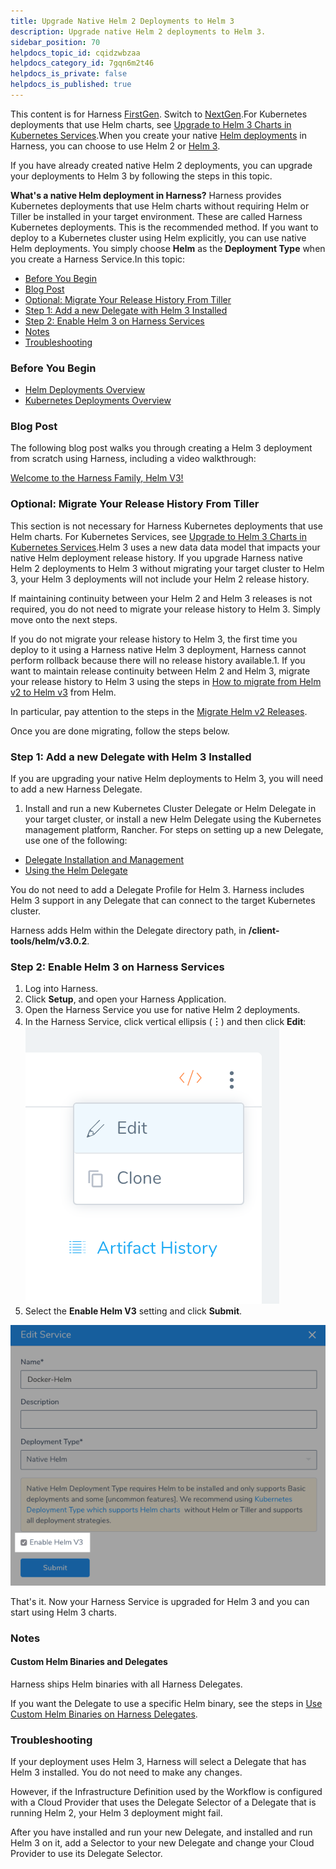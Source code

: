 ```yaml
---
title: Upgrade Native Helm 2 Deployments to Helm 3
description: Upgrade native Helm 2 deployments to Helm 3.
sidebar_position: 70
helpdocs_topic_id: cqidzwbzaa
helpdocs_category_id: 7gqn6m2t46
helpdocs_is_private: false
helpdocs_is_published: true
---
```


This content is for Harness [FirstGen](../../../getting-started/harness-first-gen-vs-harness-next-gen.md). Switch to [NextGen](https://docs.harness.io/article/lbhf2h71at).For Kubernetes deployments that use Helm charts, see [Upgrade to Helm 3 Charts in Kubernetes Services](../kubernetes-deployments/upgrade-to-helm-3-charts-in-kubernetes-services.md).When you create your native [Helm deployments](helm-deployments-overview.md) in Harness, you can choose to use Helm 2 or [Helm 3](https://helm.sh/blog/helm-3-released/).

If you have already created native Helm 2 deployments, you can upgrade your deployments to Helm 3 by following the steps in this topic.

**What's a native Helm deployment in Harness?** Harness provides Kubernetes deployments that use Helm charts without requiring Helm or Tiller be installed in your target environment. These are called Harness Kubernetes deployments. This is the recommended method. If you want to deploy to a Kubernetes cluster using Helm explicitly, you can use native Helm deployments. You simply choose **Helm** as the **Deployment Type** when you create a Harness Service.In this topic:

* [Before You Begin](upgrade-native-helm-2-deployments-to-helm-3.md#before-you-begin)
* [Blog Post](#blog_post)
* [Optional: Migrate Your Release History From Tiller](upgrade-native-helm-2-deployments-to-helm-3.md#optional-migrate-your-release-history-from-tiller)
* [Step 1: Add a new Delegate with Helm 3 Installed](upgrade-native-helm-2-deployments-to-helm-3.md#step-1-add-a-new-delegate-with-helm-3-installed)
* [Step 2: Enable Helm 3 on Harness Services](upgrade-native-helm-2-deployments-to-helm-3.md#step-2-enable-helm-3-on-harness-services)
* [Notes](#notes)
* [Troubleshooting](upgrade-native-helm-2-deployments-to-helm-3.md#troubleshooting)

### Before You Begin

* [Helm Deployments Overview](helm-deployments-overview.md)
* [Kubernetes Deployments Overview](../kubernetes-deployments/kubernetes-deployments-overview.md)

### Blog Post

The following blog post walks you through creating a Helm 3 deployment from scratch using Harness, including a video walkthrough:

[Welcome to the Harness Family, Helm V3!](https://harness.io/2020/02/welcome-to-the-harness-family-helm-v3/?wvideo=1adpr2fxl1)

### Optional: Migrate Your Release History From Tiller

This section is not necessary for Harness Kubernetes deployments that use Helm charts. For Kubernetes Services, see [Upgrade to Helm 3 Charts in Kubernetes Services](../kubernetes-deployments/upgrade-to-helm-3-charts-in-kubernetes-services.md).Helm 3 uses a new data data model that impacts your native Helm deployment release history. If you upgrade Harness native Helm 2 deployments to Helm 3 without migrating your target cluster to Helm 3, your Helm 3 deployments will not include your Helm 2 release history.

If maintaining continuity between your Helm 2 and Helm 3 releases is not required, you do not need to migrate your release history to Helm 3. Simply move onto the next steps.

If you do not migrate your release history to Helm 3, the first time you deploy to it using a Harness native Helm 3 deployment, Harness cannot perform rollback because there will no release history available.1. If you want to maintain release continuity between Helm 2 and Helm 3, migrate your release history to Helm 3 using the steps in [How to migrate from Helm v2 to Helm v3](https://helm.sh/blog/migrate-from-helm-v2-to-helm-v3/) from Helm.  
  
In particular, pay attention to the steps in the [Migrate Helm v2 Releases](https://helm.sh/blog/migrate-from-helm-v2-to-helm-v3/#migrate-helm-v2-releases).

Once you are done migrating, follow the steps below.

### Step 1: Add a new Delegate with Helm 3 Installed

If you are upgrading your native Helm deployments to Helm 3, you will need to add a new Harness Delegate.

1. Install and run a new Kubernetes Cluster Delegate or Helm Delegate in your target cluster, or install a new Helm Delegate using the Kubernetes management platform, Rancher. For steps on setting up a new Delegate, use one of the following:
* [Delegate Installation and Management](https://docs.harness.io/article/h9tkwmkrm7-delegate-installation)
* [Using the Helm Delegate](https://docs.harness.io/article/6n7fon8rit-using-the-helm-delegate)

You do not need to add a Delegate Profile for Helm 3. Harness includes Helm 3 support in any Delegate that can connect to the target Kubernetes cluster.

Harness adds Helm within the Delegate directory path, in **/client-tools/helm/v3.0.2**.

### Step 2: Enable Helm 3 on Harness Services

1. Log into Harness.
2. Click **Setup**, and open your Harness Application.
3. Open the Harness Service you use for native Helm 2 deployments.
4. In the Harness Service, click vertical ellipsis (**︙**) and then click **Edit**:![](./static/upgrade-native-helm-2-deployments-to-helm-3-16.png)
5. Select the **Enable Helm V3** setting and click **Submit**.

![](./static/upgrade-native-helm-2-deployments-to-helm-3-17.png)

That's it. Now your Harness Service is upgraded for Helm 3 and you can start using Helm 3 charts.

### Notes

#### Custom Helm Binaries and Delegates

Harness ships Helm binaries with all Harness Delegates.

If you want the Delegate to use a specific Helm binary, see the steps in [Use Custom Helm Binaries on Harness Delegates](https://docs.harness.io/article/ymw96mf8wy-use-custom-helm-binaries-on-harness-delegates).

### Troubleshooting

If your deployment uses Helm 3, Harness will select a Delegate that has Helm 3 installed. You do not need to make any changes.

However, if the Infrastructure Definition used by the Workflow is configured with a Cloud Provider that uses the Delegate Selector of a Delegate that is running Helm 2, your Helm 3 deployment might fail.

After you have installed and run your new Delegate, and installed and run Helm 3 on it, add a Selector to your new Delegate and change your Cloud Provider to use its Delegate Selector.

